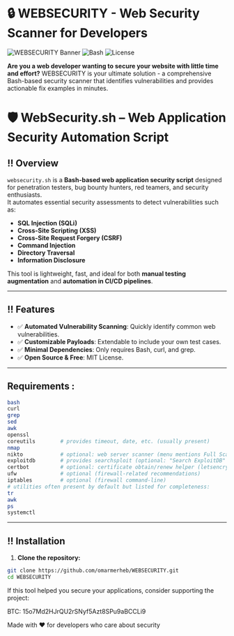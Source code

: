# 🔒 WEBSECURITY - Web Security Scanner for Developers

![WEBSECURITY Banner](https://img.shields.io/badge/WEBSECURITY-Web%20Security%20Scanner-blue)
![Bash](https://img.shields.io/badge/Bash-Script-green)
![License](https://img.shields.io/badge/License-MIT-yellow)

**Are you a web developer wanting to secure your website with little time and effort?** WEBSECURITY is your ultimate solution - a comprehensive Bash-based security scanner that identifies vulnerabilities and provides actionable fix examples in minutes.
# 🛡️ WebSecurity.sh – Web Application Security Automation Script

## !! Overview

`websecurity.sh` is a **Bash-based web application security script** designed for penetration testers, bug bounty hunters, red teamers, and security enthusiasts.  
It automates essential security assessments to detect vulnerabilities such as:

- **SQL Injection (SQLi)**
- **Cross-Site Scripting (XSS)**
- **Cross-Site Request Forgery (CSRF)**
- **Command Injection**
- **Directory Traversal**
- **Information Disclosure**

This tool is lightweight, fast, and ideal for both **manual testing augmentation** and **automation in CI/CD pipelines**.

---

## !! Features

- ✅ **Automated Vulnerability Scanning**: Quickly identify common web vulnerabilities.
- ✅ **Customizable Payloads**: Extendable to include your own test cases.
- ✅ **Minimal Dependencies**: Only requires Bash, curl, and grep.
- ✅ **Open Source & Free**: MIT License.

---
## Requirements :
```bash
bash
curl
grep
sed
awk
openssl
coreutils        # provides timeout, date, etc. (usually present)
nmap
nikto            # optional: web server scanner (menu mentions Full Scan)
exploitdb        # provides searchsploit (optional: "Search ExploitDB" menu)
certbot          # optional: certificate obtain/renew helper (letsencrypt)
ufw              # optional (firewall-related recommendations)
iptables         # optional (firewall command-line)
# utilities often present by default but listed for completeness:
tr
awk
ps
systemctl
```
---

## !! Installation

1. **Clone the repository:**

```bash
git clone https://github.com/omarmerheb/WEBSECURITY.git
cd WEBSECURITY
```
If this tool helped you secure your applications, consider supporting the project:

BTC: 15o7Md2HJrQU2rSNyf5Azt8SPu9aBCCLi9

Made with ❤️ for developers who care about security

